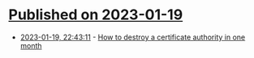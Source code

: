 # [Published on 2023-01-19](index.md)

* [2023-01-19, 22:43:11](https://news.ycombinator.com/item?id=34446704) - [How to destroy a certificate authority in one month](https://cohost.org/arborelia/post/868933-how-to-destroy-a-cer)
